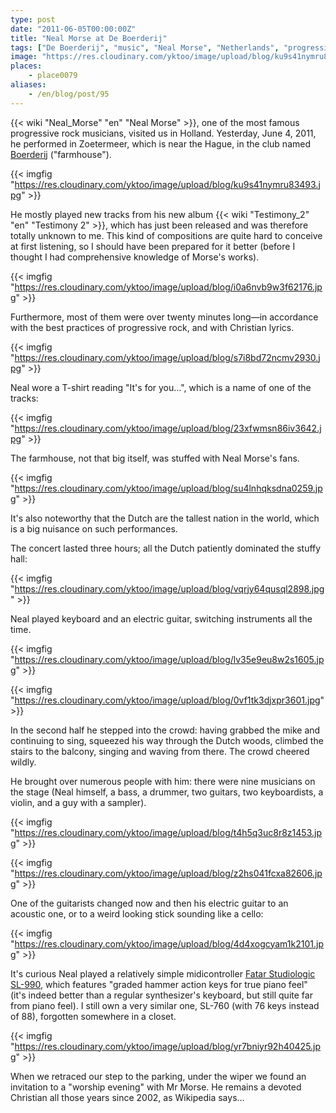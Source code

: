```yaml
---
type: post
date: "2011-06-05T00:00:00Z"
title: "Neal Morse at De Boerderij"
tags: ["De Boerderij", "music", "Neal Morse", "Netherlands", "progressive metal", "progressive rock"]
image: "https://res.cloudinary.com/yktoo/image/upload/blog/ku9s41nymru83493.jpg"
places:
    - place0079
aliases:
    - /en/blog/post/95
---
```


{{< wiki "Neal_Morse" "en" "Neal Morse" >}}, one of the most famous progressive rock musicians, visited us in Holland. Yesterday, June 4, 2011, he performed in Zoetermeer, which is near the Hague, in the club named [Boerderij](http://www.cultuurpodiumboerderij.nl/) ("farmhouse").

{{< imgfig "https://res.cloudinary.com/yktoo/image/upload/blog/ku9s41nymru83493.jpg" >}}

<!--more-->

He mostly played new tracks from his new album {{< wiki "Testimony_2" "en" "Testimony 2" >}}, which has just been released and was therefore totally unknown to me. This kind of compositions are quite hard to conceive at first listening, so I should have been prepared for it better (before I thought I had comprehensive knowledge of Morse's works).

{{< imgfig "https://res.cloudinary.com/yktoo/image/upload/blog/i0a6nvb9w3f62176.jpg" >}}

Furthermore, most of them were over twenty minutes long—in accordance with the best practices of progressive rock, and with Christian lyrics.

{{< imgfig "https://res.cloudinary.com/yktoo/image/upload/blog/s7i8bd72ncmv2930.jpg" >}}

Neal wore a T-shirt reading "It's for you…", which is a name of one of the tracks:

{{< imgfig "https://res.cloudinary.com/yktoo/image/upload/blog/23xfwmsn86iv3642.jpg" >}}

The farmhouse, not that big itself, was stuffed with Neal Morse's fans.

{{< imgfig "https://res.cloudinary.com/yktoo/image/upload/blog/su4lnhqksdna0259.jpg" >}}

It's also noteworthy that the Dutch are the tallest nation in the world, which is a big nuisance on such performances.

The concert lasted three hours; all the Dutch patiently dominated the stuffy hall:

{{< imgfig "https://res.cloudinary.com/yktoo/image/upload/blog/vqrjy64qusql2898.jpg" >}}

Neal played keyboard and an electric guitar, switching instruments all the time.

{{< imgfig "https://res.cloudinary.com/yktoo/image/upload/blog/lv35e9eu8w2s1605.jpg" >}}

{{< imgfig "https://res.cloudinary.com/yktoo/image/upload/blog/0vf1tk3djxpr3601.jpg" >}}

In the second half he stepped into the crowd: having grabbed the mike and continuing to sing, squeezed his way through the Dutch woods, climbed the stairs to the balcony, singing and waving from there. The crowd cheered wildly.

He brought over numerous people with him: there were nine musicians on the stage (Neal himself, a bass, a drummer, two guitars, two keyboardists, a violin, and a guy with a sampler).

{{< imgfig "https://res.cloudinary.com/yktoo/image/upload/blog/t4h5q3uc8r8z1453.jpg" >}}

{{< imgfig "https://res.cloudinary.com/yktoo/image/upload/blog/z2hs041fcxa82606.jpg" >}}

One of the guitarists changed now and then his electric guitar to an acoustic one, or to a weird looking stick sounding like a cello:

{{< imgfig "https://res.cloudinary.com/yktoo/image/upload/blog/4d4xogcyam1k2101.jpg" >}}

It's curious Neal played a relatively simple midicontroller [Fatar Studiologic SL-990](http://www.fatar.com/studiologic/pages/SL_990PRO.htm), which features "graded hammer action keys for true piano feel" (it's indeed better than a regular synthesizer's keyboard, but still quite far from piano feel). I still own a very similar one, SL-760 (with 76 keys instead of 88), forgotten somewhere in a closet.

{{< imgfig "https://res.cloudinary.com/yktoo/image/upload/blog/yr7bniyr92h40425.jpg" >}}

When we retraced our step to the parking, under the wiper we found an invitation to a "worship evening" with Mr Morse. He remains a devoted Christian all those years since 2002, as Wikipedia says…

